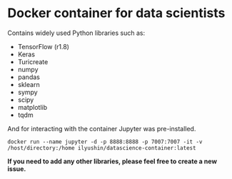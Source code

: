 # Docker container for data scientists

Contains widely used Python libraries such as:
* TensorFlow (r1.8)
* Keras
* Turicreate
* numpy               
* pandas
* sklearn
* sympy
* scipy 
* matplotlib
* tqdm

And for interacting with the container Jupyter was pre-installed.

```angular2html
docker run --name jupyter -d -p 8888:8888 -p 7007:7007 -it -v /host/directory:/home ilyushin/datascience-container:latest
```

**If you need to add any other libraries, please feel free to create a new issue.**


